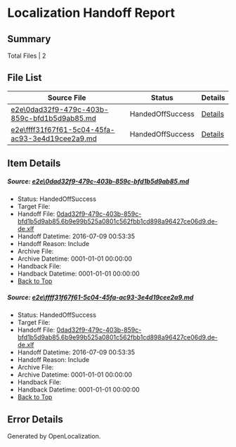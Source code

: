 # <a name='report-top'></a> Localization Handoff Report

## Summary
 Total Files | 2

## File List
 Source File | Status | Details 
 ----------- | ------ | ------- 
 [e2e\0dad32f9-479c-403b-859c-bfd1b5d9ab85.md](https://github.com/OpenLocalizationTestOrg/oltest/blob/b7d1924e63af4b537d6cd978b97b0371863371c9/e2e/0dad32f9-479c-403b-859c-bfd1b5d9ab85.md) | HandedOffSuccess | [Details](#11fc4d8bf2bd9842362f55f8aaf90147f093d57d1)
 [e2e\ffff31f67f61-5c04-45fa-ac93-3e4d19cee2a9.md](https://github.com/OpenLocalizationTestOrg/oltest/blob/b7d1924e63af4b537d6cd978b97b0371863371c9/e2e/ffff31f67f61-5c04-45fa-ac93-3e4d19cee2a9.md) | HandedOffSuccess | [Details](#11fc4d8bf2bd9842362f55f8aaf90147f093d57d2)

## Item Details
##### <a name='11fc4d8bf2bd9842362f55f8aaf90147f093d57d1'></a> Source: [e2e\0dad32f9-479c-403b-859c-bfd1b5d9ab85.md](https://github.com/OpenLocalizationTestOrg/oltest/blob/b7d1924e63af4b537d6cd978b97b0371863371c9/e2e/0dad32f9-479c-403b-859c-bfd1b5d9ab85.md)
* Status: HandedOffSuccess
* Target File: 
* Handoff File: [0dad32f9-479c-403b-859c-bfd1b5d9ab85.6b9e99b525a0801c562fbb1cd898a96427ce06d9.de-de.xlf](https://github.com/OpenLocalizationTestOrg/olhandoff-e2e/blob/2d8c5fdd2060995dae739ae6b4a1e4c376193c1d/ol-handoff/OpenLocalizationTestOrg/oltest-dede-fly/ci/ht/0dad32f9-479c-403b-859c-bfd1b5d9ab85.6b9e99b525a0801c562fbb1cd898a96427ce06d9.de-de.xlf)
* Handoff Datetime: 2016-07-09 00:53:35
* Handoff Reason: Include
* Archive File: 
* Archive Datetime: 0001-01-01 00:00:00
* Handback File: 
* Handback Datetime: 0001-01-01 00:00:00
* [Back to Top](#report-top)

##### <a name='11fc4d8bf2bd9842362f55f8aaf90147f093d57d2'></a> Source: [e2e\ffff31f67f61-5c04-45fa-ac93-3e4d19cee2a9.md](https://github.com/OpenLocalizationTestOrg/oltest/blob/b7d1924e63af4b537d6cd978b97b0371863371c9/e2e/ffff31f67f61-5c04-45fa-ac93-3e4d19cee2a9.md)
* Status: HandedOffSuccess
* Target File: 
* Handoff File: [0dad32f9-479c-403b-859c-bfd1b5d9ab85.6b9e99b525a0801c562fbb1cd898a96427ce06d9.de-de.xlf](https://github.com/OpenLocalizationTestOrg/olhandoff-e2e/blob/2d8c5fdd2060995dae739ae6b4a1e4c376193c1d/ol-handoff/OpenLocalizationTestOrg/oltest-dede-fly/ci/ht/0dad32f9-479c-403b-859c-bfd1b5d9ab85.6b9e99b525a0801c562fbb1cd898a96427ce06d9.de-de.xlf)
* Handoff Datetime: 2016-07-09 00:53:35
* Handoff Reason: Include
* Archive File: 
* Archive Datetime: 0001-01-01 00:00:00
* Handback File: 
* Handback Datetime: 0001-01-01 00:00:00
* [Back to Top](#report-top)


## Error Details

Generated by OpenLocalization.
